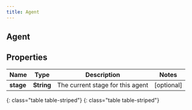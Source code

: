 ```yaml
---
title: Agent
---
```

## Agent


## Properties

| Name | Type | Description | Notes |
| ------------ | ------------- | ------------- | ------------- |
| **stage** | **String** | The current stage for this agent |  [optional] |
{: class="table table-striped"}
{: class="table table-striped"}


